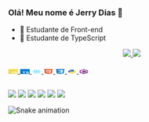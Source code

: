 ### Olá! Meu nome é Jerry Dias 👋

- 🔭 Estudante de Front-end
- 🌱 Estudante de TypeScript

<div align="center">
  <a href="https://github.com/jerrydias">
  <img height="200em" src="https://github-readme-stats.vercel.app/api?username=jerrydias&show_icons=true&theme=dark&include_all_commits=true&count_private=true"/>
  <img height="200em" src="https://github-readme-stats.vercel.app/api/top-langs/?username=jerrydias&layout=compact&langs_count=7&theme=dark"/>
</div>
<div style="display: inline_block"><br>
  <img align="center" alt="Jerry-Js" height="10" width="20" src="https://raw.githubusercontent.com/devicons/devicon/master/icons/javascript/javascript-plain.svg">
  <img align="center" alt="Jerry-Ts" height="10" width="20" src="https://raw.githubusercontent.com/devicons/devicon/master/icons/typescript/typescript-plain.svg">
  <img align="center" alt="Jerry-React" height="10" width="20" src="https://raw.githubusercontent.com/devicons/devicon/master/icons/react/react-original.svg">
  <img align="center" alt="Jerry-HTML" height="10" width="20" src="https://raw.githubusercontent.com/devicons/devicon/master/icons/html5/html5-original.svg">
  <img align="center" alt="Jerry-CSS" height="10" width="20" src="https://raw.githubusercontent.com/devicons/devicon/master/icons/css3/css3-original.svg">
  <img align="center" alt="Jerry-Python" height="10" width="20" src="https://raw.githubusercontent.com/devicons/devicon/master/icons/python/python-original.svg">
  <img align="center" alt="Jerry-Csharp" height="10" width="20" src="https://raw.githubusercontent.com/devicons/devicon/master/icons/csharp/csharp-original.svg">
 
</div>
  
  ##
 
<div> 
  <a href="https://www.youtube.com/" target="_blank"><img src="https://img.shields.io/badge/YouTube-FF0000?style=for-the-badge&logo=youtube&logoColor=white" target="_blank"></a>
  <a href="https://instagram.com/" target="_blank"><img src="https://img.shields.io/badge/-Instagram-%23E4405F?style=for-the-badge&logo=instagram&logoColor=white" target="_blank"></a>
 	<a href="https://www.twitch.tvi" target="_blank"><img src="https://img.shields.io/badge/Twitch-9146FF?style=for-the-badge&logo=twitch&logoColor=white" target="_blank"></a>
 <a href="https://discord.gg/" target="_blank"><img src="https://img.shields.io/badge/Discord-7289DA?style=for-the-badge&logo=discord&logoColor=white" target="_blank"></a> 
  <a href = "mailto:jerry.dias.cad@gmail.com"><img src="https://img.shields.io/badge/-Gmail-%23333?style=for-the-badge&logo=gmail&logoColor=white" target="_blank"></a>
  <a href="https://www.linkedin.com/in/" target="_blank"><img src="https://img.shields.io/badge/-LinkedIn-%230077B5?style=for-the-badge&logo=linkedin&logoColor=white" target="_blank"></a> 
 
  ![Snake animation](https://github.com/jerrydias/jerrydias/blob/output/github-contribution-grid-snake.svg)
 
</div>


